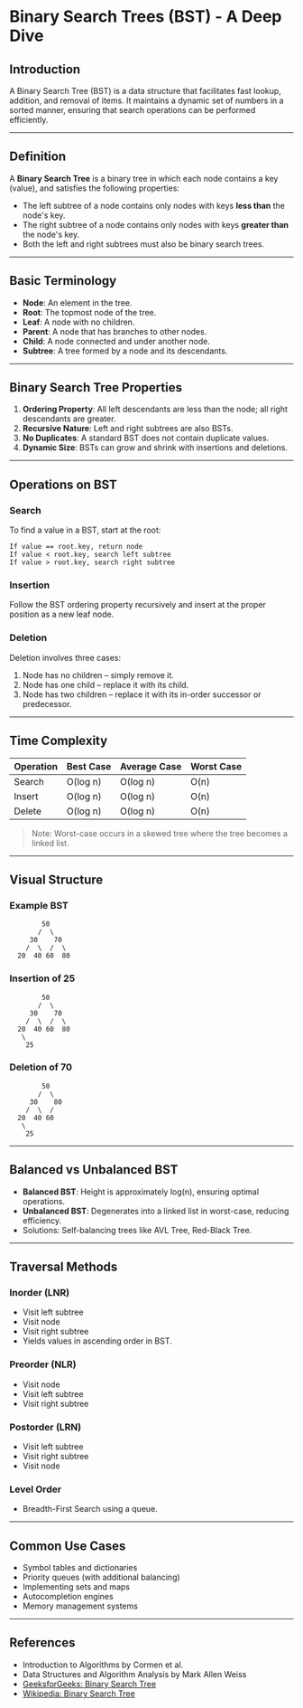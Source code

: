 # Binary Search Trees (BST) - A Deep Dive

## Introduction
A Binary Search Tree (BST) is a data structure that facilitates fast lookup, addition, and removal of items. It maintains a dynamic set of numbers in a sorted manner, ensuring that search operations can be performed efficiently.

---

## Definition
A **Binary Search Tree** is a binary tree in which each node contains a key (value), and satisfies the following properties:

- The left subtree of a node contains only nodes with keys **less than** the node's key.
- The right subtree of a node contains only nodes with keys **greater than** the node's key.
- Both the left and right subtrees must also be binary search trees.

---

## Basic Terminology
- **Node**: An element in the tree.
- **Root**: The topmost node of the tree.
- **Leaf**: A node with no children.
- **Parent**: A node that has branches to other nodes.
- **Child**: A node connected and under another node.
- **Subtree**: A tree formed by a node and its descendants.

---

## Binary Search Tree Properties
1. **Ordering Property**: All left descendants are less than the node; all right descendants are greater.
2. **Recursive Nature**: Left and right subtrees are also BSTs.
3. **No Duplicates**: A standard BST does not contain duplicate values.
4. **Dynamic Size**: BSTs can grow and shrink with insertions and deletions.

---

## Operations on BST

### Search
To find a value in a BST, start at the root:
```text
If value == root.key, return node
If value < root.key, search left subtree
If value > root.key, search right subtree
```

### Insertion
Follow the BST ordering property recursively and insert at the proper position as a new leaf node.

### Deletion
Deletion involves three cases:
1. Node has no children – simply remove it.
2. Node has one child – replace it with its child.
3. Node has two children – replace it with its in-order successor or predecessor.

---

## Time Complexity
| Operation | Best Case | Average Case | Worst Case |
|-----------|-----------|--------------|-------------|
| Search    | O(log n)  | O(log n)     | O(n)        |
| Insert    | O(log n)  | O(log n)     | O(n)        |
| Delete    | O(log n)  | O(log n)     | O(n)        |

> Note: Worst-case occurs in a skewed tree where the tree becomes a linked list.

---

## Visual Structure
### Example BST
```
        50
       /  \
     30    70
    /  \  /  \
  20  40 60  80
```

### Insertion of 25
```
        50
       /  \
     30    70
    /  \  /  \
  20  40 60  80
   \
    25
```

### Deletion of 70
```
        50
       /  \
     30    80
    /  \  /  
  20  40 60  
   \
    25
```

---

## Balanced vs Unbalanced BST
- **Balanced BST**: Height is approximately log(n), ensuring optimal operations.
- **Unbalanced BST**: Degenerates into a linked list in worst-case, reducing efficiency.
- Solutions: Self-balancing trees like AVL Tree, Red-Black Tree.

---

## Traversal Methods

### Inorder (LNR)
- Visit left subtree
- Visit node
- Visit right subtree
- Yields values in ascending order in BST.

### Preorder (NLR)
- Visit node
- Visit left subtree
- Visit right subtree

### Postorder (LRN)
- Visit left subtree
- Visit right subtree
- Visit node

### Level Order
- Breadth-First Search using a queue.

---

## Common Use Cases
- Symbol tables and dictionaries
- Priority queues (with additional balancing)
- Implementing sets and maps
- Autocompletion engines
- Memory management systems

---

## References
- Introduction to Algorithms by Cormen et al.
- Data Structures and Algorithm Analysis by Mark Allen Weiss
- [GeeksforGeeks: Binary Search Tree](https://www.geeksforgeeks.org/binary-search-tree-data-structure/)
- [Wikipedia: Binary Search Tree](https://en.wikipedia.org/wiki/Binary_search_tree)

